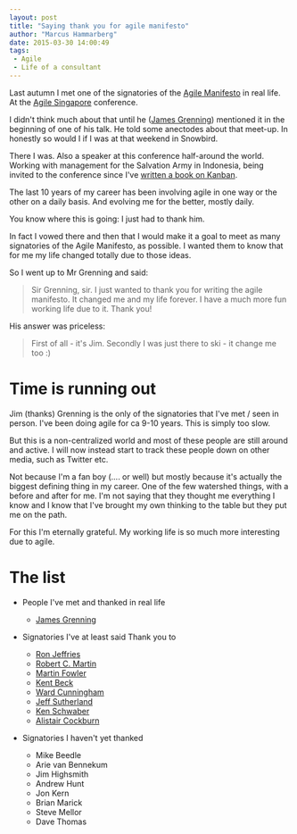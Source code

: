 ```yaml
---
layout: post
title: "Saying thank you for agile manifesto"
author: "Marcus Hammarberg"
date: 2015-03-30 14:00:49
tags:
 - Agile
 - Life of a consultant
---
```


Last autumn I met one of the signatories of the [Agile Manifesto](http://agilemanifesto.org) in real life. At the [Agile Singapore](http://2014.agilesingapore.org/) conference.

I didn't think much about that until he ([James Grenning](http://www.renaissancesoftware.net/blog/)) mentioned it in the beginning of one of his talk. He told some anectodes about that meet-up. In honestly so would I if I was at that weekend in Snowbird.

There I was. Also a speaker at this conference half-around the world. Working with management for the Salvation Army in Indonesia, being invited to the conference since I've [written a book on Kanban](http://www.amazon.com/Kanban-Action-Marcus-Hammarberg/dp/1617291056/).

The last 10 years of my career has been involving agile in one way or the other on a daily basis. And evolving me for the better, mostly daily.

You know where this is going: I just had to thank him.
<a name='more'></a>

In fact I vowed there and then that I would make it a goal to meet as many signatories of the Agile Manifesto, as possible. I wanted them to know that for me my life changed totally due to those ideas.

So I went up to Mr Grenning and said:

<blockquote>Sir Grenning, sir. I just wanted to thank you for writing the agile manifesto. It changed me and my life forever. I have a much more fun working life due to it. Thank you!</blockquote>

His answer was priceless:

<blockquote>First of all - it's Jim. Secondly I was just there to ski - it change me too :)</blockquote>

# Time is running out
Jim (thanks) Grenning is the only of the signatories that I've met / seen in person. I've been doing agile for ca 9-10 years. This is simply too slow.

But this is a non-centralized world and most of these people are still around and active. I will now instead start to track these people down on other media, such as Twitter etc. 

Not because I'm a fan boy (.... or well) but mostly because it's actually the biggest defining thing in my career. One of the few watershed things, with a before and after for me. I'm not saying that they thought me everything I know and I know that I've brought my own thinking to the table but they put me on the path.


For this I'm eternally grateful. My working life is so much more interesting due to agile.

# The list
* People I've met and thanked in real life
	* [James Grenning](http://www.marcusoft.net/2015/03/saying-thank-you-for-agile-manifesto.html)
* Signatories I've at least said Thank you to
	* [Ron Jeffries](https://twitter.com/RonJeffries/status/58249750546982912)
	* [Robert C. Martin](https://twitter.com/marcusoftnet/status/582720783723548672)
	* [Martin Fowler](https://twitter.com/marcusoftnet/status/583159228300271616)
	* [Kent Beck](https://twitter.com/marcusoftnet/status/584899098664280064)
	* [Ward Cunningham](https://twitter.com/marcusoftnet/status/585623644761677824)
	* [Jeff Sutherland](https://twitter.com/marcusoftnet/status/585623965399384068)
	* [Ken Schwaber](https://twitter.com/marcusoftnet/status/586091497730244608)
	* [Alistair Cockburn](https://twitter.com/marcusoftnet/status/586092020436967425)

* Signatories I haven't yet thanked
	* Mike Beedle
	* Arie van Bennekum
	* Jim Highsmith
	* Andrew Hunt
	* Jon Kern
	* Brian Marick
	* Steve Mellor
	* Dave Thomas